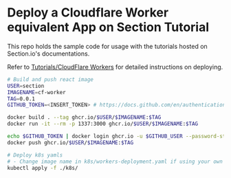 # Deploy a Cloudflare Worker equivalent App on Section Tutorial

This repo holds the sample code for usage with the tutorials hosted on Section.io's documentations.

Refer to [Tutorials/CloudFlare Workers](https://www.section.io/docs/tutorials/cf-worker) for detailed instructions on deploying.

```bash
# Build and push react image
USER=section
IMAGENAME=cf-worker
TAG=0.0.1
GITHUB_TOKEN=<INSERT_TOKEN> # https://docs.github.com/en/authentication/keeping-your-account-and-data-secure/creating-a-personal-access-token

docker build . --tag ghcr.io/$USER/$IMAGENAME:$TAG
docker run -it --rm -p 1337:3000 ghcr.io/$USER/$IMAGENAME:$TAG

echo $GITHUB_TOKEN | docker login ghcr.io -u $GITHUB_USER --password-stdin
docker push ghcr.io/$USER/$IMAGENAME:$TAG

# Deploy k8s yamls
# - Change image name in k8s/workers-deployment.yaml if using your own image instead
kubectl apply -f ./k8s/
```
